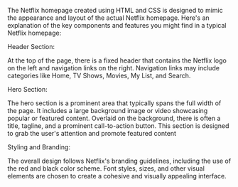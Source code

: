 The Netflix homepage created using HTML and CSS is designed to mimic the appearance and layout of the actual Netflix homepage. Here's an explanation of the key components and features you might find in a typical Netflix homepage:

Header Section:

At the top of the page, there is a fixed header that contains the Netflix logo on the left and navigation links on the right. Navigation links may include categories like Home, TV Shows, Movies, My List, and Search.

Hero Section:

The hero section is a prominent area that typically spans the full width of the page. It includes a large background image or video showcasing popular or featured content. Overlaid on the background, there is often a title, tagline, and a prominent call-to-action button. This section is designed to grab the user's attention and promote featured content

Styling and Branding:

The overall design follows Netflix's branding guidelines, including the use of the red and black color scheme. Font styles, sizes, and other visual elements are chosen to create a cohesive and visually appealing interface.
